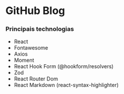 # GitHub Blog
### Principais technologias

- React
- Fontawesome
- Axios
- Moment
- React Hook Form (@hookform/resolvers)
- Zod
- React Router Dom
- React Markdown (react-syntax-highlighter)
